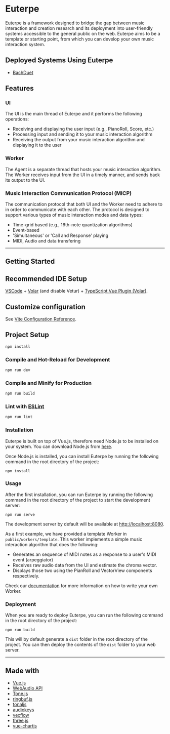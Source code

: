 # Euterpe
Euterpe is a framework designed to bridge the gap between music interaction and creation research and its deployment into user-friendly systems accessible to the general public on the web. Euterpe aims to be a template or starting point, from which you can develop your own music interaction system.

## Deployed Systems Using Euterpe
- [BachDuet](https://bachduet.com)

## Features
<!-- Euterpe was designed to support various music interaction modes. There are two main entities involved within Euterpe: -->
<!-- The main components of Euterpe are: -->

### UI 
    
The UI is the main thread of Euterpe and it performs the following operations:
- Receiving and displaying the user input (e.g., PianoRoll, Score, etc.)
- Processing input and sending it to your music interaction algorithm
- Receiving the output from your music interaction algorithm and displaying it to the user

### Worker 

The Agent is a separate thread that hosts your music interaction algorithm.
The Worker receives input from the UI in a timely manner, and sends back its output to the UI.
    
### Music Interaction Communication Protocol (MICP)

The communication protocol that both UI and the Worker need to adhere to in order to communicate with each other. The protocol is designed to support various types of music interaction modes and data types:
- Time-grid based (e.g., 16th-note quantization algorithms)
- Event-based
- 'Simultaneous' or 'Call and Response' playing
- MIDI, Audio and data transfering
---
## Getting Started

## Recommended IDE Setup

[VSCode](https://code.visualstudio.com/) + [Volar](https://marketplace.visualstudio.com/items?itemName=Vue.volar) (and disable Vetur) + [TypeScript Vue Plugin (Volar)](https://marketplace.visualstudio.com/items?itemName=Vue.vscode-typescript-vue-plugin).

## Customize configuration

See [Vite Configuration Reference](https://vitejs.dev/config/).

## Project Setup

```sh
npm install
```

### Compile and Hot-Reload for Development

```sh
npm run dev
```

### Compile and Minify for Production

```sh
npm run build
```

### Lint with [ESLint](https://eslint.org/)

```sh
npm run lint
```

### Installation
Euterpe is built on top of Vue.js, therefore need Node.js to be installed on your system. You can download Node.js from [here](https://nodejs.org/en/download/).

Once Node.js is installed, you can install Euterpe by running the following command in the root directory of the project:

    npm install

### Usage
After the first installation, you can run Euterpe by running the following command in the root directory of the project to start the development server:

    npm run serve

 The development server by default will be available at [http://localhost:8080](http://localhost:8080).

As a first example, we have provided a template Worker in `public/workers/template`. This worker implements a simple music interaction algorithm that does the following:
- Generates an sequence of MIDI notes as a response to a user's MIDI event (arpeggiator)
- Receives raw audio data from the UI and estimate the chroma vector.
- Displays those two using the PianRoll and VectorView components respectively.

Check our [documentation](Documentation.md) for more information on how to write your own Worker.

### Deployment

When you are ready to deploy Euterpe, you can run the following command in the root directory of the project:

    npm run build

This will by default generate a `dist` folder in the root directory of the project. You can then deploy the contents of the `dist` folder to your web server.

---
## Made with 
- [Vue.js](https://vuejs.org/)
- [WebAudio API](https://developer.mozilla.org/en-US/docs/Web/API/Web_Audio_API)
- [Tone.js](https://tonejs.github.io/)
- [ringbuf.js](https://github.com/padenot/ringbuf.js/)
- [tonaljs](tonaljs)
- [audiokeys](https://github.com/kylestetz/AudioKeys)
- [vexflow]()
- [three.js](https://threejs.org/)
- [vue-chartjs](https://vue-chartjs.org/)



